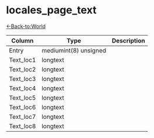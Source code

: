 # locales_page_text

[<-Back-to:World](database-world.md)

Column | Type | Description
--- | --- | ---
Entry | mediumint(8) unsigned | 
Text_loc1 | longtext | 
Text_loc2 | longtext | 
Text_loc3 | longtext | 
Text_loc4 | longtext | 
Text_loc5 | longtext | 
Text_loc6 | longtext | 
Text_loc7 | longtext | 
Text_loc8 | longtext | 
